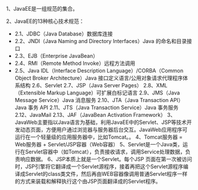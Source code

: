 1、JavaEE是一组规范的集合。

2、JavaEE的13种核心技术规范：

- 2.1、JDBC（Java Database）数据库连接
- 2.2、JNDI（Java Naming and Directory Interfaces）Java 的命名和目录接口
- 2.3、EJB（Enterprise JavaBean）
- 2.4、RMI（Remote Method Invoke）远程方法调用
- 2.5、Java IDL（Interface Description Language）/CORBA（Common Object Broker Architecture）Java 接口定义语言/公用对象请求代理程序体系结构
  2.6、Servlet 
  2.7、JSP（Java Server Pages）
  2.8、XML（Extensible Markup Language）可扩展白标记语言
  2.9、JMS（Java Message Service）Java 消息服务
  2.10、JTA（Java Transaction API）Java 事务 API
  2.11、JTS（Java Transaction Service）Java 事务服务
  2.12、JavaMail
  2.13、JAF（JavaBean Activation Framework）
3、JavaWeb主要指以Java语言为基础，利用JavaEE中的Servlet、JSP等技术开发动态页面，方便用户通过浏览器与服务器后台交互。JavaWeb应用程序可运行在一个轻量级的应用服务器中，比如Tomcat。。
4、Tomcat服务器 = Web服务器 + Servlet/JSP容器（Web容器）
5、Servlet是一个Java类，运行在Servlet容器中（如Tomcat），负责接收请求，调用Service处理数据，负责响应数据。
6、JSP本质上就是一个Servlet。每个JSP 页面在第一次被访问时，JSP引擎将它翻译成一个Servlet源程序，接着再把这个Servlet源程序编译成Servlet的class类文件，然后再由WEB容器像调用普通Servlet程序一样的方式来装载和解释执行这个由JSP页面翻译成的Servlet程序。
